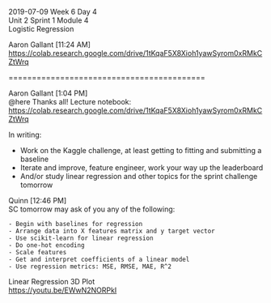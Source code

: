 
2019-07-09 Week 6 Day 4  
Unit 2 Sprint 1 Module 4  
Logistic Regression  

Aaron Gallant [11:24 AM]  
https://colab.research.google.com/drive/1tKqaF5X8Xioh1yawSyrom0xRMkCZtWrq  

==========================================

Aaron Gallant [1:04 PM]  
@here Thanks all! Lecture notebook:   
https://colab.research.google.com/drive/1tKqaF5X8Xioh1yawSyrom0xRMkCZtWrq  

In writing:  
- Work on the Kaggle challenge, at least getting to fitting and submitting a baseline  
- Iterate and improve, feature engineer, work your way up the leaderboard  
- And/or study linear regression and other topics for the sprint challenge tomorrow  

Quinn [12:46 PM]  
SC tomorrow may ask of you any of the following:  

```- Do train/test split
- Begin with baselines for regression
- Arrange data into X features matrix and y target vector
- Use scikit-learn for linear regression
- Do one-hot encoding
- Scale features
- Get and interpret coefficients of a linear model
- Use regression metrics: MSE, RMSE, MAE, R^2  
```

Linear Regression 3D Plot  
https://youtu.be/EWwN2NORPkI
